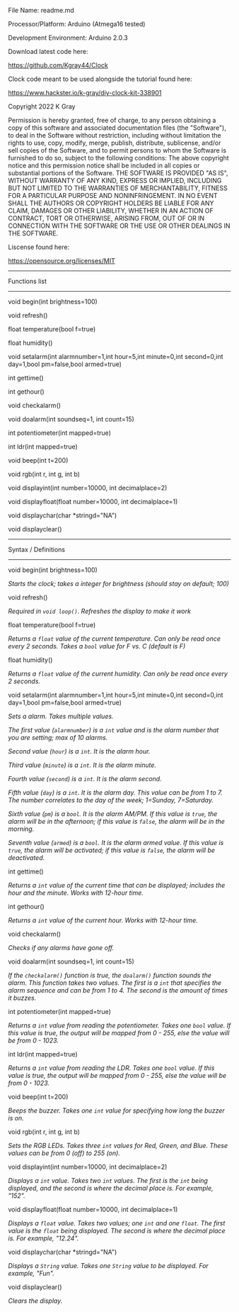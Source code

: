 File Name: readme.md

Processor/Platform: Arduino (Atmega16 tested)

Development Environment: Arduino 2.0.3

Download latest code here:

https://github.com/Kgray44/Clock

Clock code meant to be used alongside the tutorial found here:

https://www.hackster.io/k-gray/diy-clock-kit-338901

Copyright 2022 K Gray

Permission is hereby granted, free of charge, to any person obtaining a copy of this software and
associated documentation files (the "Software"), to deal in the Software without restriction, including without limitation
the rights to use, copy, modify, merge, publish, distribute, sublicense, and/or sell copies of the Software, 
and to permit persons to whom the Software is furnished to do so, subject to the following conditions:
The above copyright notice and this permission notice shall be included in all copies or substantial portions of the Software.
THE SOFTWARE IS PROVIDED "AS IS", WITHOUT WARRANTY OF ANY KIND, EXPRESS OR IMPLIED, INCLUDING BUT NOT LIMITED TO THE 
WARRANTIES OF MERCHANTABILITY, FITNESS FOR A PARTICULAR PURPOSE AND NONINFRINGEMENT. IN NO EVENT SHALL THE AUTHORS OR 
COPYRIGHT HOLDERS BE LIABLE FOR ANY CLAIM, DAMAGES OR OTHER LIABILITY, WHETHER IN AN ACTION OF CONTRACT, TORT OR OTHERWISE, 
ARISING FROM, OUT OF OR IN CONNECTION WITH THE SOFTWARE OR THE USE OR OTHER DEALINGS IN THE SOFTWARE.

Liscense found here:

https://opensource.org/licenses/MIT



*************************************************************
Functions list
*************************************************************

void begin(int brightness=100)

void refresh()

float temperature(bool f=true)

float humidity()

void setalarm(int alarmnumber=1,int hour=5,int minute=0,int second=0,int day=1,bool pm=false,bool armed=true)

int gettime()

int gethour()

void checkalarm()

void doalarm(int soundseq=1, int count=15)

int potentiometer(int mapped=true)

int ldr(int mapped=true)

void beep(int t=200)

void rgb(int r, int g, int b)

void displayint(int number=10000, int decimalplace=2)

void displayfloat(float number=10000, int decimalplace=1)

void displaychar(char *stringd="NA")

void displayclear()


*************************************************************
Syntax / Definitions
*************************************************************

void begin(int brightness=100)

*Starts the clock; takes a integer for brightness (should stay on default; 100)*

void refresh()

*Required in `void loop()`.  Refreshes the display to make it work*

float temperature(bool f=true)

*Returns a `float` value of the current temperature.  Can only be read once every 2 seconds.  Takes a `bool` value for F vs. C (default is F)*

float humidity()

*Returns a `float` value of the current humidity.  Can only be read once every 2 seconds.*

void setalarm(int alarmnumber=1,int hour=5,int minute=0,int second=0,int day=1,bool pm=false,bool armed=true)

*Sets a alarm.  Takes multiple values.*

*The first value (`alarmnumber`) is a `int` value and is the alarm number that you are setting; max of 10 alarms.*

*Second value (`hour`) is a `int`.  It is the alarm hour.*

*Third value (`minute`) is a `int`.  It is the alarm minute.*

*Fourth value (`second`) is a `int`.  It is the alarm second.*

*Fifth value (`day`) is a `int`.  It is the alarm day.  This value can be from 1 to 7.  The number correlates to the day of the week; 1=Sunday, 7=Saturday.*

*Sixth value (`pm`) is a `bool`.  It is the alarm AM/PM.  If this value is `true`, the alarm will be in the afternoon; if this value is `false`, the alarm will be in the morning.*

*Seventh value (`armed`) is a `bool`.  It is the alarm armed value.  If this value is `true`, the alarm will be activated; if this value is `false`, the alarm will be deactivated.*


int gettime()

*Returns a `int` value of the current time that can be displayed; includes the hour and the minute.  Works with 12-hour time.*

int gethour()

*Returns a `int` value of the current hour.  Works with 12-hour time.*

void checkalarm()

*Checks if any alarms have gone off.*

void doalarm(int soundseq=1, int count=15)

*If the `checkalarm()` function is true, the `doalarm()` function sounds the alarm.  This function takes two values.  The first is a `int` that specifies the alarm sequence and can be from 1 to 4.  The second is the amount of times it buzzes.*

int potentiometer(int mapped=true)

*Returns a `int` value from reading the potentiometer.  Takes one `bool` value.  If this value is true, the output will be mapped from 0 - 255, else the value will be from 0 - 1023.*

int ldr(int mapped=true)

*Returns a `int` value from reading the LDR.  Takes one `bool` value.  If this value is true, the output will be mapped from 0 - 255, else the value will be from 0 - 1023.*

void beep(int t=200)

*Beeps the buzzer.  Takes one `int` value for specifying how long the buzzer is on.*

void rgb(int r, int g, int b)

*Sets the RGB LEDs.  Takes three `int` values for Red, Green, and Blue.  These values can be from 0 (off) to 255 (on).*

void displayint(int number=10000, int decimalplace=2)

*Displays a `int` value.  Takes two `int` values.  The first is the `int` being displayed, and the second is where the decimal place is. For example, "152".*

void displayfloat(float number=10000, int decimalplace=1)

*Displays a `float` value.  Takes two values; one `int` and one `float`.  The first value is the `float` being displayed.  The second is where the decimal place is. For example, "12.24".*

void displaychar(char *stringd="NA")

*Displays a `String` value.  Takes one `String` value to be displayed.  For example, "Fun".*

void displayclear()

*Clears the display.*
